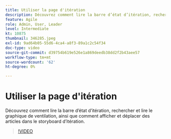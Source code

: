 ```yaml
---
title: Utiliser la page d'itération
description: Découvrez comment lire la barre d’état d’itération, rechercher et lire le graphique de ventilation, ainsi que comment afficher et déplacer des articles dans le storyboard d’itération.
feature: Agile
role: Admin, User, Leader
level: Intermediate
kt: 10875
thumbnail: 346285.jpeg
exl-id: 9ad64b05-55d6-4ca4-a8f3-89a1c2c54f34
doc-type: video
source-git-commit: d39754b619e526e1a869deedb38dd2f2b43aee57
workflow-type: tm+mt
source-wordcount: '62'
ht-degree: 0%

---
```


# Utiliser la page d&#39;itération

Découvrez comment lire la barre d’état d’itération, rechercher et lire le graphique de ventilation, ainsi que comment afficher et déplacer des articles dans le storyboard d’itération.

>[!VIDEO](https://video.tv.adobe.com/v/346285/?quality=12&learn=on)
